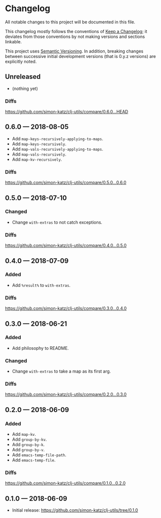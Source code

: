 # Changelog

All notable changes to this project will be documented in this file.

This changelog mostly follows the conventions of
[Keep a Changelog](http://keepachangelog.com/en/1.0.0/); it deviates from those
conventions by not making versions and sections linkable.

This project uses [Semantic Versioning](http://semver.org/spec/v2.0.0.html).
In addition, breaking changes between successive
initial development versions (that is 0.y.z versions)
are explicitly noted.

## Unreleased

- (nothing yet)

### Diffs

https://github.com/simon-katz/clj-utils/compare/0.6.0...HEAD



## 0.6.0 — 2018-08-05

- Add `map-keys-recursively-applying-to-maps`.
- Add `map-keys-recursively`.
- Add `map-vals-recursively-applying-to-maps`.
- Add `map-vals-recursively`.
- Add `map-kv-recursively`.


### Diffs

https://github.com/simon-katz/clj-utils/compare/0.5.0...0.6.0



## 0.5.0 — 2018-07-10

### Changed

- Change `with-extras` to not catch exceptions.


### Diffs

https://github.com/simon-katz/clj-utils/compare/0.4.0...0.5.0


## 0.4.0 — 2018-07-09

### Added

- Add `%result%` to `with-extras`.

### Diffs

https://github.com/simon-katz/clj-utils/compare/0.3.0...0.4.0


## 0.3.0 — 2018-06-21

### Added

- Add philosophy to README.

### Changed

- Change `with-extras` to take a map as its first arg.


### Diffs

https://github.com/simon-katz/clj-utils/compare/0.2.0...0.3.0


## 0.2.0 — 2018-06-09

### Added

- Add `map-kv`.
- Add `group-by-kv`.
- Add `group-by-k`.
- Add `group-by-v`.
- Add `emacs-temp-file-path`.
- Add `emacs-temp-file`.


### Diffs

https://github.com/simon-katz/clj-utils/compare/0.1.0...0.2.0


## 0.1.0 — 2018-06-09

- Initial release: https://github.com/simon-katz/clj-utils/tree/0.1.0
